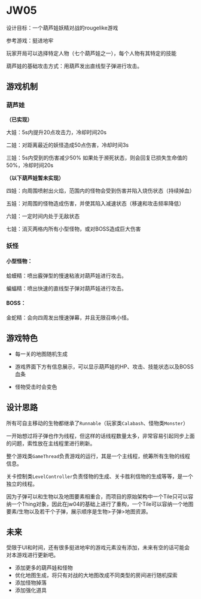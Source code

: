 # JW05

设计目标：一个葫芦娃妖精对战的rougelike游戏

参考游戏：挺进地牢

玩家开局可以选择特定人物（七个葫芦娃之一），每个人物有其特定的技能

葫芦娃的基础攻击方式：用葫芦发出直线型子弹进行攻击。

## 游戏机制

### 葫芦娃

**（已实现）**

大娃：5s内提升20点攻击力，冷却时间20s

二娃：对距离最近的妖怪造成50点伤害，冷却时间3s

三娃：5s内受到的伤害减少50% 如果处于濒死状态，则会回复已损失生命值的50%，冷却时间20s

**（以下葫芦娃暂未实现）**

四娃：向周围喷射出火焰，范围内的怪物会受到伤害并陷入烧伤状态（持续掉血）

五娃：对周围的怪物造成伤害，并使其陷入减速状态（移速和攻击频率降低）

六娃：一定时间内处于无敌状态

七娃：消灭两格内所有小型怪物，或对BOSS造成巨大伤害



### 妖怪

#### 小型怪物：

蛤蟆精：喷出霰弹型的慢速粘液对葫芦娃进行攻击。

蝙蝠精：喷出快速的直线型子弹对葫芦娃进行攻击。

#### BOSS：

金蛇精：会向四周发出慢速弹幕，并且无限召唤小怪。



## 游戏特色

- 每一关的地图随机生成

- 游戏界面下方有信息展示，可以显示葫芦娃的HP、攻击、技能状态以及BOSS血条

- 怪物受击时会变色

  

## 设计思路

所有可自主移动的生物都继承了`Runnable`（玩家类`Calabash`、怪物类`Monster`） 

一开始想过将子弹也作为线程，但这样的话线程数量太多，非常容易引起同步上面的问题，索性放在主线程里进行刷新。

整个游戏类`GameThread`负责游戏的运行，其是一个主线程，统筹所有生物的线程信息。

关卡控制类`LevelController`负责怪物的生成、关卡胜利信物的生成等等，是一个独立的线程。



因为子弹可以和生物以及地图要素相重合，而项目的原始架构中一个Tile只可以容纳一个Thing对象，因此在jw04的基础上进行了重构，一个Tile可以容纳一个地图要素/生物以及若干个子弹，展示顺序是生物>子弹>地图资源。



## 未来

受限于UI和时间，还有很多挺进地牢的游戏元素没有添加，未来有空的话可能会对本游戏进行更新吧。

- 添加更多的葫芦娃和怪物
- 优化地图生成，将只有对战的大地图改成不同类型的房间进行随机探索
- 添加怪物掉落
- 添加强化道具